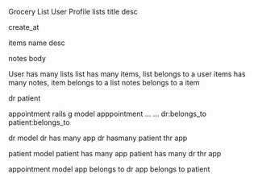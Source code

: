 Grocery List
User 
  Profile 
lists 
  title
  desc

  create_at

items
  name
  desc

notes 
  body

User has many lists
list has many items, list belongs to a user 
items has many notes, item belongs to a list 
notes belongs to a item


dr 
patient

appointment
rails g model apppointment ... ... dr:belongs_to patient:belongs_to

dr model
dr has many app
dr hasmany patient thr app

patient model
patient has many app 
patient has many dr thr app 

appointment model
app belongs to dr
app belongs to patient
